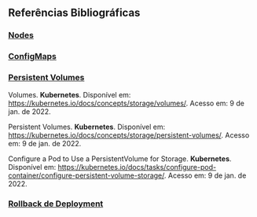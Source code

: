 ## Referências Bibliográficas

###  [Nodes](https://github.com/Numb4r/KubernetesTutorial/blob/master/markdown/indice.md#nodes)
###   [ConfigMaps](https://github.com/Numb4r/KubernetesTutorial/blob/master/markdown/indice.md#configmaps)
###  [Persistent Volumes](https://github.com/Numb4r/KubernetesTutorial/blob/master/markdown/indice.md#persistent-volumes)

Volumes. **Kubernetes**. Disponível em: <https://kubernetes.io/docs/concepts/storage/volumes/>. Acesso em: 9 de jan. de 2022.

Persistent Volumes. **Kubernetes**. Disponível em: <https://kubernetes.io/docs/concepts/storage/persistent-volumes/>. Acesso em: 9 de jan. de 2022.

Configure a Pod to Use a PersistentVolume for Storage. **Kubernetes**. Disponível em: <https://kubernetes.io/docs/tasks/configure-pod-container/configure-persistent-volume-storage/>. Acesso em: 9 de jan. de 2022.

###   [Rollback de Deployment](https://github.com/Numb4r/KubernetesTutorial/blob/master/markdown/indice.md#rollback-de-deployment)
